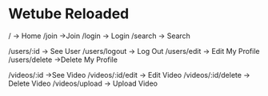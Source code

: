# Wetube Reloaded

/ -> Home
/join ->Join
/login -> Login
/search -> Search

/users/:id -> See User
/users/logout -> Log Out
/users/edit -> Edit My Profile
/users/delete ->Delete My Profile

/videos/:id ->See Video
/videos/:id/edit -> Edit Video
/videos/:id/delete -> Delete Video
/videos/upload -> Upload Video

<!-- /videos/comments -> Comment on a video
/videos/comments/delete -> Delete a comment of a video -->
